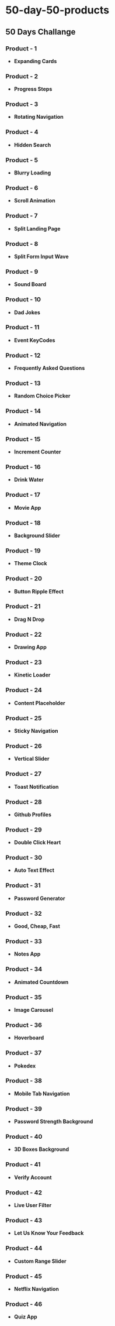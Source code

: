  # 50-day-50-products #
## 50 Days Challange ##

### Product - 1 ###  
  * __Expanding Cards__  
### Product - 2 ###  
 * __Progress Steps__  
### Product - 3 ###  
 * __Rotating Navigation__  
### Product - 4 ###  
 * __Hidden Search__  
### Product - 5 ###  
 * __Blurry Loading__  
### Product - 6 ###  
 * __Scroll Animation__  
### Product - 7 ###  
 * __Split Landing Page__  
### Product - 8 ###  
 * __Split Form Input Wave__  
### Product - 9 ###  
 * __Sound Board__  
### Product - 10 ###  
 * __Dad Jokes__  
### Product - 11 ###  
 * __Event KeyCodes__  
### Product - 12 ###  
 * __Frequently Asked Questions__  
### Product - 13 ###  
 * __Random Choice Picker__  
### Product - 14 ###  
 * __Animated Navigation__  
### Product - 15 ###  
 * __Increment Counter__  
### Product - 16 ###  
 * __Drink Water__
### Product - 17 ###  
 * __Movie App__
### Product - 18 ###  
 * __Background Slider__
### Product - 19 ###  
 * __Theme Clock__
### Product - 20 ###  
 * __Button Ripple Effect__
### Product - 21 ###  
 * __Drag N Drop__
### Product - 22 ###  
 * __Drawing App__
### Product - 23 ###  
 * __Kinetic Loader__
### Product - 24 ###  
 * __Content Placeholder__
### Product - 25 ###  
 * __Sticky Navigation__
### Product - 26 ###  
 * __Vertical Slider__  
### Product - 27 ###  
 * __Toast Notification__
### Product - 28 ###  
 * __Github Profiles__
### Product - 29 ###  
 * __Double Click Heart__
### Product - 30 ###  
 * __Auto Text Effect__  
### Product - 31 ###  
 * __Password Generator__  
### Product - 32 ###  
 * __Good, Cheap, Fast__  
### Product - 33 ###  
 * __Notes App__  
### Product - 34 ###  
 * __Animated Countdown__  
### Product - 35 ###  
 * __Image Carousel__  
### Product - 36 ###  
 * __Hoverboard__  
### Product - 37 ###  
 * __Pokedex__  
### Product - 38 ###  
 * __Mobile Tab Navigation__  
### Product - 39 ###  
 * __Password Strength Background__  
### Product - 40 ###  
 * __3D Boxes Background__
### Product - 41 ###  
 * __Verify Account__  
### Product - 42 ###  
 * __Live User Filter__  
### Product - 43 ###  
 * __Let Us Know Your Feedback__  
### Product - 44 ###  
 * __Custom Range Slider__  
### Product - 45 ###  
 * __Netflix Navigation__
### Product - 46 ###  
 * __Quiz App__

